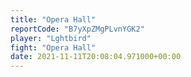 ```yaml
---
title: "Opera Hall"
reportCode: "B7yXpZMgPLvnYGK2"
player: "Lghtbird"
fight: "Opera Hall"
date: 2021-11-11T20:08:04.971000+00:00
---
```

